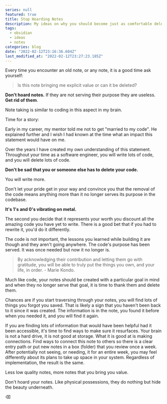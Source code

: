 ```yaml
---
series: null
featured: true
title: Stop Hoarding Notes
description: My ideas on why you should become just as comfortable deleting notes as you do code
tags:
  - obsidian
  - ideas
  - notes
categories: blog
date: "2022-02-12T23:16:36.604Z"
last_modified_at: "2022-02-12T23:27:23.185Z"
---
```


Every time you encounter an old note, or any note, it is a good time ask yourself:

> Is this note bringing me explicit value or can it be deleted?

**Don't hoard notes.** If they are not serving their purpose they are useless. **Get rid of them**.

Note taking is similar to coding in this aspect in my brain.

Time for a story:

Early in my career, my mentor told me not to get "married to my code". He explained further and I wish I had known at the time what an impact this statement would have on me.

Over the years I have created my own understanding of this statement. Throughout your time as a software engineer, you will write lots of code, and you will delete lots of code.

**Don't be sad that you or someone else has to delete your code.**

You will write more.

Don't let your pride get in your way and convince you that the removal of the code means anything more than it no longer serves its purpose in the codebase.

**It's 1's and 0's vibrating on metal.**

The second you decide that it represents your worth you discount all the amazing code you have yet to write. There is a good bet that if you had to rewrite it, you'd do it differently.

The code is not important, the lessons you learned while building it are though and they aren't going anywhere. The code's purpose has been served. It was once needed but now it no longer is.

> By acknowledging their contribution and letting them go with gratitude, you will be able to truly put the things you own, and your life, in order.
> \- Marie Kondo.

Much like code, your notes should be created with a particular goal in mind and when they no longer serve that goal, it is time to thank them and delete them.

Chances are if you start traversing through your notes, you will find lots of things you forgot you saved. That is likely a sign that you haven't been back to it since it was created. The information is in the note, you found it before when you needed it, and you will find it again.

If you are finding lots of information that would have been helpful had it been accessible, it's time to find ways to make sure it resurfaces. Your brain is not a hard drive, it is not good at storage. What it is good at is making connections. Find ways to connect this note to others so there is a clear entry path or put new notes in a box (folder) that you review once a week. After potentially not seeing, or needing, it for an entire week, you may feel differently about its plans to take up space in your system. Regardless of implementation, the result is the same.

Less low quality notes, more notes that you bring you value.

Don't hoard your notes. Like physical possessions, they do nothing but hide the beauty underneath.

&#x232B;
